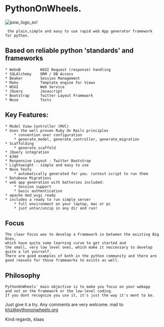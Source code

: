PythonOnWheels. 
===================
![pow_logo_sv!](http://www.pythononwheels.org/static/img/pow_logo_idea_1_extra_small.png "pow_logo_svg")

     the plain,simple and easy to use rapid web App generator framework for python.

Based on reliable python 'standards' and frameworks
-------------------------

	* WeboB		    WSGI Request (response) handling
	* SQLAlchemy    ORM / DB Access
	* Beaker		Session Management
	* Mako		    Template engine for Views
	* WSGI		    Web Service
	* JQuery	    Javascript 
	* Bootstrap	    Twitter Layout Framework 
	* Nose  	    Tests
Key Features:
--------------
	* Model View Controller (MVC)
	* Uses the well proven Ruby On Rails principles
	    * convention over configuration
	    * generate_model, generate_controller, generate_migration
	* Scaffolding
	    * generate_scaffold
	* JQuery integration
	* AJAX
	* Responsive Layout - Twitter Bootstrap
	* Lightweight - simple and easy to use
	* Nose Tests
	    * automatically generated for you. runtest script to run them
	* Database Migrations
	* web app generation with batteries included:
		* Session support
		* basic authentication
	* apache mod_wsgi ready 
	* includes a ready to run simple_server
	    * full environment on your laptop, mac or pc
	    * just untar/unzip in any dir and run!

Focus
-------------------
    The clear Focus was to develop a Framework in between the existing Big Ones,
    which have quite some learning curve to get started and
    the small, very low level ones, which make it neccessary to develop
    quite a lot yourself.
    There are good examples of both in the python community and there are 
    good reasons for those frameworks to exists as well.

Philosophy
------------------- 
    PythonOnWheels' main objective is to make you focus on your webapp
    and not on the Framework or the low-level coding. 
    If you dont recognize you use it, it's just the way it's ment to be.


Just give it a try. Any comments are very welcome. mail to khz@pythononwheels.org

Kind regards,
klaas